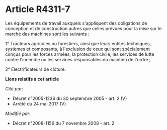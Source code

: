 # Article R4311-7

Les équipements de travail auxquels s'appliquent des obligations de conception et de construction autres que celles prévues
pour la mise sur le marché des machines sont les suivants : 

1° Tracteurs agricoles ou forestiers, ainsi que leurs entités techniques, systèmes et composants, à l'exclusion de ceux qui
sont spécialement conçus pour les forces armées, la protection civile, les services de lutte contre l'incendie ou les
services responsables du maintien de l'ordre ; 

2° Electrificateurs de clôture.

**Liens relatifs à cet article**

_Cité par_:

  - Décret n°2005-1236 du 30 septembre 2005 - art. 2 (V)
  - Arrêté du 24 mai 2017 (V)

_Modifié par_:

  - Décret n°2008-1156 du 7 novembre 2008 - art. 2
